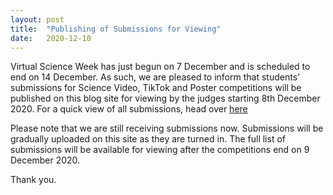 ```yaml
---
layout: post
title:  "Publishing of Submissions for Viewing"
date:   2020-12-10
---
```



Virtual Science Week has just begun on 7 December and is scheduled to end on 14 December. As such, we are pleased to inform that students' submissions for Science Video, TikTok and Poster competitions will be published on this blog site for viewing by the judges starting 8th December 2020. For a quick view of all submissions, head over [here](https://vsw2020.site/gallery/)

Please note that we are still receiving submissions now. Submissions will be gradually uploaded on this site as they are turned in. The full list of submissions will be available for viewing after the competitions end on 9 December 2020.

Thank you.
